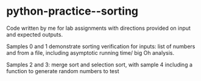 # python-practice--sorting

Code written by me for lab assignments with directions provided on input and expected outputs. 

Samples 0 and 1 demonstrate sorting verification for inputs: list of numbers and from a file, including asymptotic running time/ big Oh analysis.

Samples 2 and 3: merge sort and selection sort, with sample 4 including a function to generate random numbers to test
